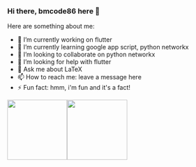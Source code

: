### Hi there, bmcode86 here 👋



Here are something about me:

- 🔭 I’m currently working on flutter 
- 🌱 I’m currently learning google app script, python networkx
- 👯 I’m looking to collaborate on python networkx
- 🤔 I’m looking for help with flutter
- 💬 Ask me about LaTeX
- 📫 How to reach me: leave a message here
- ⚡ Fun fact: hmm, i'm fun and it's a fact!


<img height="137.3px" src="https://github-readme-stats.vercel.app/api?username=bmcode86&hide_title=true&hide_border=true&show_icons=true&include_all_commits=true&count_private=true&line_height=21&text_color=000&icon_color=000&bg_color=0,ea6161,ffc64d,fffc4d,52fa5a&theme=graywhite" /><!-- wi*quL3fcV --><img height="137.3px" src="https://github-readme-stats.vercel.app/api/top-langs/?username=bmcode86&hide=html&hide_title=true&hide_border=true&layout=compact&langs_count=7&exclude_repo=comp426&text_color=000&icon_color=fff&bg_color=0,52fa5a,4dfcff,c64dff&theme=graywhite" /></a>

 <!-- [![Top Langs](https://github-readme-stats.vercel.app/api/top-langs/?username=bmcode86&langs_count=8&layout=compat)](https://github.com/bmcode86/github-readme-stats)-->

 <!--Ref: https://github.com/anuraghazra/github-readme-stats#github-stats-card -->
